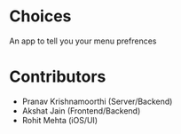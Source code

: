 ﻿# Choices

An app to tell you your menu prefrences

# Contributors
- Pranav Krishnamoorthi (Server/Backend)
- Akshat Jain (Frontend/Backend)
- Rohit Mehta (iOS/UI)
